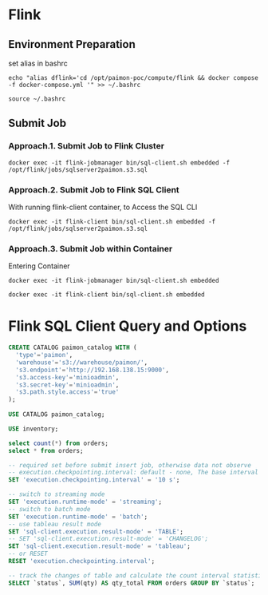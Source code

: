 # Flink

## Environment Preparation

set alias in bashrc

```shell
echo "alias dflink='cd /opt/paimon-poc/compute/flink && docker compose -f docker-compose.yml '" >> ~/.bashrc

source ~/.bashrc
```

## Submit Job

### Approach.1. Submit Job to Flink Cluster

```shell
docker exec -it flink-jobmanager bin/sql-client.sh embedded -f /opt/flink/jobs/sqlserver2paimon.s3.sql
```

### Approach.2. Submit Job to Flink SQL Client

With running flink-client container, to Access the SQL CLI

```shell
docker exec -it flink-client bin/sql-client.sh embedded -f /opt/flink/jobs/sqlserver2paimon.s3.sql
```

### Approach.3. Submit Job within Container

Entering Container

```shell
docker exec -it flink-jobmanager bin/sql-client.sh embedded

docker exec -it flink-client bin/sql-client.sh embedded
```

# Flink SQL Client Query and Options

```sql
CREATE CATALOG paimon_catalog WITH (
  'type'='paimon',
  'warehouse'='s3://warehouse/paimon/',
  's3.endpoint'='http://192.168.138.15:9000',
  's3.access-key'='minioadmin',
  's3.secret-key'='minioadmin',
  's3.path.style.access'='true'
);
       
USE CATALOG paimon_catalog;

USE inventory;

select count(*) from orders;
select * from orders;

-- required set before submit insert job, otherwise data not observe
-- execution.checkpointing.interval: default - none, The base interval setting. To enable checkpointing, you need to set this value larger than 0.
SET 'execution.checkpointing.interval' = '10 s';

-- switch to streaming mode
SET 'execution.runtime-mode' = 'streaming';
-- switch to batch mode
SET 'execution.runtime-mode' = 'batch';
-- use tableau result mode
SET 'sql-client.execution.result-mode' = 'TABLE';
-- SET 'sql-client.execution.result-mode' = 'CHANGELOG';
SET 'sql-client.execution.result-mode' = 'tableau';
-- or RESET
RESET 'execution.checkpointing.interval';

-- track the changes of table and calculate the count interval statistics
SELECT `status`, SUM(qty) AS qty_total FROM orders GROUP BY `status`;
```